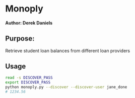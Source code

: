# Monoply

#### Author: Derek Daniels

## Purpose:
Retrieve student loan balances from different loan providers

## Usage
```bash
read -s DISCOVER_PASS
export DISCOVER_PASS
python monoply.py --discover --discover-user jane_done
# 1234.56
```
